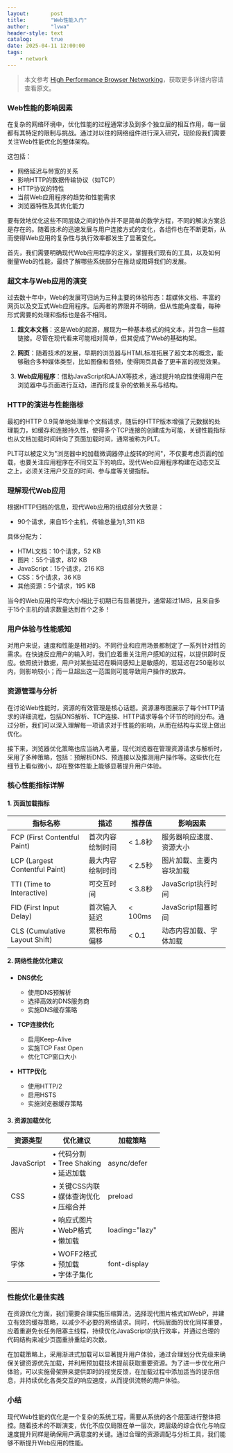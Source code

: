 ```yaml
---
layout:       post
title:        "Web性能入门"
author:       "lvwa"
header-style: text
catalog:      true
date: 2025-04-11 12:00:00
tags:
    - network
---
```

> 本文参考 [High Performance Browser Networking](https://hpbn.co/)，获取更多详细内容请查看原文。

### Web性能的影响因素
在复杂的网络环境中，优化性能的过程通常涉及到多个独立层的相互作用，每一层都有其特定的限制与挑战。通过对以往的网络组件进行深入研究，现阶段我们需要关注Web性能优化的整体架构。

这包括：

- 网络延迟与带宽的关系
- 影响HTTP的数据传输协议（如TCP）
- HTTP协议的特性
- 当前Web应用程序的趋势和性能需求
- 浏览器特性及其优化能力

要有效地优化这些不同层级之间的协作并不是简单的数学方程，不同的解决方案总是存在的。随着技术的迅速发展与用户连接方式的变化，各组件也在不断更新，从而使得Web应用的复杂性与执行效率都发生了显著变化。

首先，我们需要明确现代Web应用程序的定义，掌握我们现有的工具，以及如何衡量Web的性能，最终了解哪些系统部分在推动或阻碍我们的发展。

### 超文本与Web应用的演变
过去数十年中，Web的发展可归纳为三种主要的体验形态：超媒体文档、丰富的网页以及交互式Web应用程序。后两者的界限并不明确，但从性能角度看，每种形式需要的处理和指标也是各不相同。

1. **超文本文档**：这是Web的起源，展现为一种基本格式的纯文本，并包含一些超链接。尽管在现代看来可能相对简单，但其促成了Web的基础构架。

2. **网页**：随着技术的发展，早期的浏览器与HTML标准拓展了超文本的概念，能够融合多种媒体类型，比如图像和音频，使得网页具备了更丰富的视觉效果。

3. **Web应用程序**：借助JavaScript和AJAX等技术，通过提升响应性使得用户在浏览器中与页面进行互动，进而形成复杂的依赖关系与结构。

### HTTP的演进与性能指标
最初的HTTP 0.9简单地处理单个文档请求，随后的HTTP版本增强了元数据的处理能力，如缓存和连接持久性，使得多个TCP连接的创建成为可能，关键性能指标也从文档加载时间转向了页面加载时间，通常被称为PLT。

PLT可以被定义为"浏览器中的加载微调器停止旋转的时间"，不仅要考虑页面的加载，也要关注应用程序在不同交互下的响应。现代Web应用程序构建在动态交互之上，必须关注用户交互的时间、参与度等关键指标。

### 理解现代Web应用
根据HTTP归档的信息，现代Web应用的组成部分大致是：

- 90个请求，来自15个主机，传输总量为1,311 KB

具体分配为：
- HTML文档：10个请求，52 KB
- 图片：55个请求，812 KB
- JavaScript：15个请求，216 KB
- CSS：5个请求，36 KB
- 其他资源：5个请求，195 KB

当今的Web应用的平均大小相比于初期已有显著提升，通常超过1MB，且来自多于15个主机的请求数量达到百个之多！

### 用户体验与性能感知
对用户来说，速度和性能是相对的。不同行业和应用场景都制定了一系列针对性的需求。在快速反应用户的输入时，我们应着重关注用户感知的过程，以提供即时反应。依照统计数据，用户对某些延迟在瞬间感知上是敏感的，若延迟在250毫秒以内，则影响较小；而一旦超出这一范围则可能导致用户操作的放弃。

### 资源管理与分析
在讨论Web性能时，资源的有效管理是核心话题。资源瀑布图展示了每个HTTP请求的详细流程，包括DNS解析、TCP连接、HTTP请求等各个环节的时间分布。通过分析，我们可以深入理解每一项请求对于性能的影响，从而在结构与实现上做出优化。

接下来，浏览器优化策略也应当纳入考量，现代浏览器在管理资源请求与解析时，采用了多种策略，包括：预解析DNS、预连接以及推测用户操作等。这些优化在细节上看似微小，却在整体性能上能够显著提升用户体验。

### 核心性能指标详解

#### 1. 页面加载指标

| 指标名称 | 描述 | 推荐值 | 影响因素 |
|---------|------|--------|----------|
| FCP (First Contentful Paint) | 首次内容绘制时间 | < 1.8秒 | 服务器响应速度、资源大小 |
| LCP (Largest Contentful Paint) | 最大内容绘制时间 | < 2.5秒 | 图片加载、主要内容块加载 |
| TTI (Time to Interactive) | 可交互时间 | < 3.8秒 | JavaScript执行时间 |
| FID (First Input Delay) | 首次输入延迟 | < 100ms | JavaScript阻塞时间 |
| CLS (Cumulative Layout Shift) | 累积布局偏移 | < 0.1 | 动态内容加载、字体加载 |

#### 2. 网络性能优化建议

- **DNS优化**
  - 使用DNS预解析
  - 选择高效的DNS服务商
  - 实施DNS缓存策略

- **TCP连接优化**
  - 启用Keep-Alive
  - 实施TCP Fast Open
  - 优化TCP窗口大小

- **HTTP优化**
  - 使用HTTP/2
  - 启用HSTS
  - 实施浏览器缓存策略

#### 3. 资源加载优化

| 资源类型 | 优化建议 | 加载策略 |
|---------|---------|----------|
| JavaScript | • 代码分割<br>• Tree Shaking<br>• 延迟加载 | async/defer |
| CSS | • 关键CSS内联<br>• 媒体查询优化<br>• 压缩合并 | preload |
| 图片 | • 响应式图片<br>• WebP格式<br>• 懒加载 | loading="lazy" |
| 字体 | • WOFF2格式<br>• 预加载<br>• 字体子集化 | font-display |

### 性能优化最佳实践

在资源优化方面，我们需要合理实施压缩算法，选择现代图片格式如WebP，并建立有效的缓存策略，以减少不必要的网络请求。同时，代码层面的优化同样重要，应着重避免长任务阻塞主线程，持续优化JavaScript的执行效率，并通过合理的代码结构来减少页面重排重绘的次数。

在加载策略上，采用渐进式加载可以显著提升用户体验，通过合理划分优先级来确保关键资源优先加载，并利用预加载技术提前获取重要资源。为了进一步优化用户体验，可以实施骨架屏来提供即时的视觉反馈，在加载过程中添加适当的提示信息，并持续优化各类交互的响应速度，从而提供流畅的用户体验。

### 小结
现代Web性能的优化是一个复杂的系统工程，需要从系统的各个层面进行整体把控。随着技术的不断演变，优化不应仅局限在单一层次，跨层级的综合优化与响应速度提升同样是确保用户满意度的关键。通过合理的资源调配与分析工具，我们能够不断提升Web应用的性能。